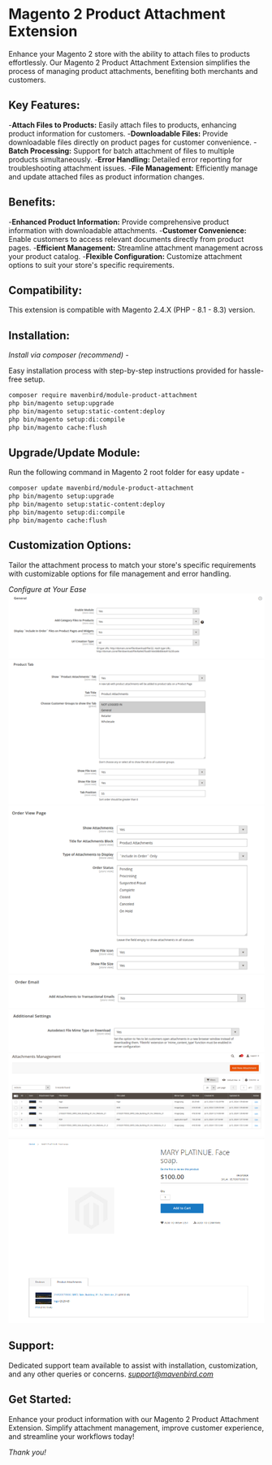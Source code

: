 # Magento 2 Product Attachment Extension

Enhance your Magento 2 store with the ability to attach files to products effortlessly. Our Magento 2 Product Attachment Extension simplifies the process of managing product attachments, benefiting both merchants and customers.

## Key Features:

-**Attach Files to Products:**
Easily attach files to products, enhancing product information for customers.
-**Downloadable Files:**
Provide downloadable files directly on product pages for customer convenience.
-**Batch Processing:**
Support for batch attachment of files to multiple products simultaneously.
-**Error Handling:**
Detailed error reporting for troubleshooting attachment issues.
-**File Management:**
Efficiently manage and update attached files as product information changes.

## Benefits:

-**Enhanced Product Information:**
Provide comprehensive product information with downloadable attachments.
-**Customer Convenience:**
Enable customers to access relevant documents directly from product pages.
-**Efficient Management:**
Streamline attachment management across your product catalog.
-**Flexible Configuration:**
Customize attachment options to suit your store's specific requirements.

## Compatibility:

This extension is compatible with Magento 2.4.X (PHP - 8.1 - 8.3) version.

## Installation:
*Install via composer (recommend)* - 

Easy installation process with step-by-step instructions provided for hassle-free setup.
~~~~~~~~~~~~~~~~~~~~~
composer require mavenbird/module-product-attachment
php bin/magento setup:upgrade
php bin/magento setup:static-content:deploy
php bin/magento setup:di:compile
php bin/magento cache:flush
~~~~~~~~~~~~~~~~~~~~~

## Upgrade/Update Module:
Run the following command in Magento 2 root folder for easy update -
~~~~~~~~~~~~~~~~~~~~~
composer update mavenbird/module-product-attachment
php bin/magento setup:upgrade
php bin/magento setup:static-content:deploy
php bin/magento setup:di:compile
php bin/magento cache:flush
~~~~~~~~~~~~~~~~~~~~~

## Customization Options:

Tailor the attachment process to match your store's specific requirements with customizable options for file management and error handling.

*Configure at Your Ease*
![img1](./doc/images/1.png)
![img2](./doc/images/2.png)
![img3](./doc/images/3.png)
![img4](./doc/images/4.png)
![img5](./doc/images/5.png)
![img6](./doc/images/6.png)
![img7](./doc/images/7.png)

## Support:
Dedicated support team available to assist with installation, customization, and any other queries or concerns.
*[support@mavenbird.com](mailto:support@mavenbird.com)* 

## Get Started:

Enhance your product information with our Magento 2 Product Attachment Extension. Simplify attachment management, improve customer experience, and streamline your workflows today!

*Thank you!*